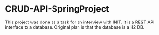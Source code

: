 # CRUD-API-SpringProject
This project was done as a task for an interview with INIT. It is a REST API interface to a database. Original plan is that the database is a H2 DB.
